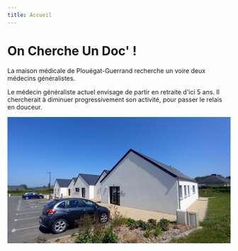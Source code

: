 ```yaml
---
title: Accueil
---
```

# On Cherche Un Doc' !

La maison médicale de Plouégat-Guerrand recherche un voire deux médecins généralistes.

Le médecin généraliste actuel envisage de partir en retraite d'ici 5 ans. Il chercherait à diminuer progressivement son activité, pour passer le relais en douceur.

![maison médicale](images/exterieur-cabinet.jpg)
